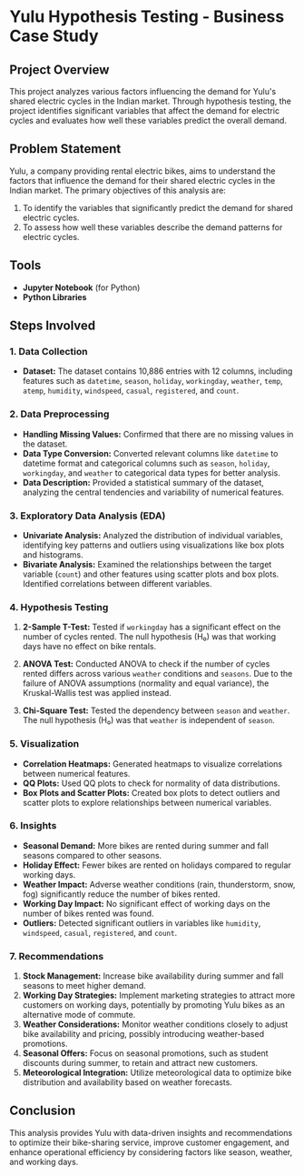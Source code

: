 # Yulu Hypothesis Testing - Business Case Study

## Project Overview

This project analyzes various factors influencing the demand for Yulu's shared electric cycles in the Indian market. Through hypothesis testing, the project identifies significant variables that affect the demand for electric cycles and evaluates how well these variables predict the overall demand.

## Problem Statement

Yulu, a company providing rental electric bikes, aims to understand the factors that influence the demand for their shared electric cycles in the Indian market. The primary objectives of this analysis are:
1. To identify the variables that significantly predict the demand for shared electric cycles.
2. To assess how well these variables describe the demand patterns for electric cycles.

## Tools

- **Jupyter Notebook** (for Python)
- **Python Libraries**

## Steps Involved

### 1. Data Collection
- **Dataset:** The dataset contains 10,886 entries with 12 columns, including features such as `datetime`, `season`, `holiday`, `workingday`, `weather`, `temp`, `atemp`, `humidity`, `windspeed`, `casual`, `registered`, and `count`.

### 2. Data Preprocessing
- **Handling Missing Values:** Confirmed that there are no missing values in the dataset.
- **Data Type Conversion:** Converted relevant columns like `datetime` to datetime format and categorical columns such as `season`, `holiday`, `workingday`, and `weather` to categorical data types for better analysis.
- **Data Description:** Provided a statistical summary of the dataset, analyzing the central tendencies and variability of numerical features.

### 3. Exploratory Data Analysis (EDA)
- **Univariate Analysis:** Analyzed the distribution of individual variables, identifying key patterns and outliers using visualizations like box plots and histograms.
- **Bivariate Analysis:** Examined the relationships between the target variable (`count`) and other features using scatter plots and box plots. Identified correlations between different variables.

### 4. Hypothesis Testing
1. **2-Sample T-Test:** Tested if `workingday` has a significant effect on the number of cycles rented. The null hypothesis (H₀) was that working days have no effect on bike rentals.
   
2. **ANOVA Test:** Conducted ANOVA to check if the number of cycles rented differs across various `weather` conditions and `seasons`. Due to the failure of ANOVA assumptions (normality and equal variance), the Kruskal-Wallis test was applied instead.
   
3. **Chi-Square Test:** Tested the dependency between `season` and `weather`. The null hypothesis (H₀) was that `weather` is independent of `season`.

### 5. Visualization
- **Correlation Heatmaps:** Generated heatmaps to visualize correlations between numerical features.
- **QQ Plots:** Used QQ plots to check for normality of data distributions.
- **Box Plots and Scatter Plots:** Created box plots to detect outliers and scatter plots to explore relationships between numerical variables.

### 6. Insights
- **Seasonal Demand:** More bikes are rented during summer and fall seasons compared to other seasons.
- **Holiday Effect:** Fewer bikes are rented on holidays compared to regular working days.
- **Weather Impact:** Adverse weather conditions (rain, thunderstorm, snow, fog) significantly reduce the number of bikes rented.
- **Working Day Impact:** No significant effect of working days on the number of bikes rented was found.
- **Outliers:** Detected significant outliers in variables like `humidity`, `windspeed`, `casual`, `registered`, and `count`.

### 7. Recommendations
1. **Stock Management:** Increase bike availability during summer and fall seasons to meet higher demand.
2. **Working Day Strategies:** Implement marketing strategies to attract more customers on working days, potentially by promoting Yulu bikes as an alternative mode of commute.
3. **Weather Considerations:** Monitor weather conditions closely to adjust bike availability and pricing, possibly introducing weather-based promotions.
4. **Seasonal Offers:** Focus on seasonal promotions, such as student discounts during summer, to retain and attract new customers.
5. **Meteorological Integration:** Utilize meteorological data to optimize bike distribution and availability based on weather forecasts.

## Conclusion

This analysis provides Yulu with data-driven insights and recommendations to optimize their bike-sharing service, improve customer engagement, and enhance operational efficiency by considering factors like season, weather, and working days.
